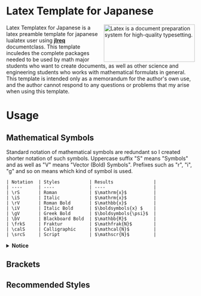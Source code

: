 # Latex Template for Japanese

<img src="https://upload.wikimedia.org/wikipedia/commons/9/92/LaTeX_logo.svg" align="right" alt="Latex is a document preparation system for high-quality typesetting." width="243" height="100">

Latex Templatex for Japanese is a latex preamble template for japanese lualatex user using **[jlreq]** documentclass. This template inculedes the complete packages needed to be used by math major students who want to create documents, as well as other science and engineering students who works with mathematical formulats in general. This template is intended only as a memorandum for the author's own use, and the author cannot respond to any questions or problems that my arise when using this template.

[jlreq]: https://github.com/abenori/jlreq

# Usage

## Mathematical Symbols

Standard notation of mathematical symbols are redundant so I created shorter notation of such symbols. Uppercase suffix "S" means "Symbols" and as well as "V" means "Vector (Bold) Symbols". Prefixes such as "r", "i", "g" and so on means which kind of symbol is used.

    | Notation  | Styles           | Results               |
    | ----      | ----             | ----                  |
    | \rS       | Roman            | $\mathrm{x}$          |
    | \iS       | Italic           | $\mathrm{x}$          |
    | \rV       | Roman Bold       | $\mathbb{x}$          |
    | \iV       | Italic Bold      | $\boldsymbols{x} $    |
    | \gV       | Greek Bold       | $\boldsymbols{\psi}$  |
    | \bV       | Blackboard Bold  | $\mathbb{R}$          |
    | \frkS     | Fraktur          | $\mathfrak{N}$        |
    | \calS     | Calligraphic     | $\mathcal{N}$         |
    | \srcS     | Script           | $\mathscr{N}$         |
   
<details><summary><b>Notice</b></summary>

As an alternative notation, there is a notation \oV for readability. This is provided to assign a bold symbols to a requirement that does not fit any of the above, so that the purpose of the symbol can be clearly seen by looking at the notation.

</details>

## Brackets

## Recommended Styles
